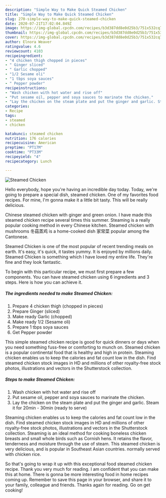 ```yaml
---
description: "Simple Way to Make Quick Steamed Chicken"
title: "Simple Way to Make Quick Steamed Chicken"
slug: 270-simple-way-to-make-quick-steamed-chicken
date: 2020-07-21T17:02:04.849Z
image: https://img-global.cpcdn.com/recipes/b3d387dd8e0d25b3/751x532cq70/steamed-chicken-recipe-main-photo.jpg
thumbnail: https://img-global.cpcdn.com/recipes/b3d387dd8e0d25b3/751x532cq70/steamed-chicken-recipe-main-photo.jpg
cover: https://img-global.cpcdn.com/recipes/b3d387dd8e0d25b3/751x532cq70/steamed-chicken-recipe-main-photo.jpg
author: Elnora Weaver
ratingvalue: 4.6
reviewcount: 4103
recipeingredient:
- "4 chicken thigh chopped in pieces"
- " Ginger sliced"
- " Garlic chopped"
- "1/2 Sesame oli"
- "1 tbps soya sauces"
- " Pepper powder"
recipeinstructions:
- "Wash chicken with hot water and rise off"
- "Put sesame oil, pepper and soya sauces to marinate the chicken."
- "Lay the chicken on the steam plate and put the ginger and garlic. Steam it for 20min - 30min (ready to serve)"
categories:
- Recipe
tags:
- steamed
- chicken

katakunci: steamed chicken 
nutrition: 176 calories
recipecuisine: American
preptime: "PT17M"
cooktime: "PT33M"
recipeyield: "4"
recipecategory: Lunch

---
```



![Steamed Chicken](https://img-global.cpcdn.com/recipes/b3d387dd8e0d25b3/751x532cq70/steamed-chicken-recipe-main-photo.jpg)

Hello everybody, hope you're having an incredible day today. Today, we're going to prepare a special dish, steamed chicken. One of my favorites food recipes. For mine, I'm gonna make it a little bit tasty. This will be really delicious.

Chinese steamed chicken with ginger and green onion. I have made this steamed chicken recipe several times this summer. Steaming is a really popular cooking method in every Chinese kitchen. Steamed chicken with mushrooms 冬菇蒸鸡 is a home-cooked dish 家常菜 popular among the Cantonese.

Steamed Chicken is one of the most popular of recent trending meals on earth. It's easy, it's quick, it tastes yummy. It is enjoyed by millions daily. Steamed Chicken is something which I have loved my entire life. They're fine and they look fantastic.


To begin with this particular recipe, we must first prepare a few components. You can have steamed chicken using 6 ingredients and 3 steps. Here is how you can achieve it.

<!--inarticleads1-->

##### The ingredients needed to make Steamed Chicken:

1. Prepare 4 chicken thigh (chopped in pieces)
1. Prepare  Ginger (sliced)
1. Make ready  Garlic (chopped)
1. Make ready 1/2 (Sesame oli)
1. Prepare 1 tbps soya sauces
1. Get  Pepper powder


This simple steamed chicken recipe is good for quick dinners or days when you need something fuss-free or comforting to munch on. Steamed chicken is a popular continental food that is healthy and high in protein. Steaming chicken enables us to keep the calories and fat count low in the dish. Find steamed chicken stock images in HD and millions of other royalty-free stock photos, illustrations and vectors in the Shutterstock collection. 

<!--inarticleads2-->

##### Steps to make Steamed Chicken:

1. Wash chicken with hot water and rise off
1. Put sesame oil, pepper and soya sauces to marinate the chicken.
1. Lay the chicken on the steam plate and put the ginger and garlic. Steam it for 20min - 30min (ready to serve)


Steaming chicken enables us to keep the calories and fat count low in the dish. Find steamed chicken stock images in HD and millions of other royalty-free stock photos, illustrations and vectors in the Shutterstock collection. Steaming is an ideal method for cooking boneless chicken breasts and small whole birds such as Cornish hens. It retains the flavor, tenderness and moisture through the use of steam. This steamed chicken is very delicious, and is popular in Southeast Asian countries. normally served with chicken rice. 

So that's going to wrap it up with this exceptional food steamed chicken recipe. Thank you very much for reading. I am confident that you can make this at home. There is gonna be more interesting food in home recipes coming up. Remember to save this page in your browser, and share it to your family, colleague and friends. Thanks again for reading. Go on get cooking!
